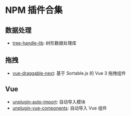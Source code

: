 # NPM 插件合集

## 数据处理

- [tree-handle-lib](https://www.npmjs.com/package/tree-handle-lib): 树形数据处理库
  <Badges name="tree-handle-lib"/>

## 拖拽

- [vue-draggable-next](https://github.com/anish2690/vue-draggable-next): 基于 Sortable.js 的 Vue 3 拖拽组件
  <Badges name="vue-draggable-next"/>

## Vue

- [unplugin-auto-import](https://github.com/unplugin/unplugin-auto-import): 自动导入模块
  <Badges name="unplugin-auto-import"/>
- [unplugin-vue-components](https://github.com/unplugin/unplugin-vue-components): 自动导入 Vue 组件
  <Badges name="unplugin-vue-components"/>

